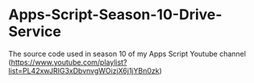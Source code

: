# Apps-Script-Season-10-Drive-Service
The source code used in season 10 of my Apps Script Youtube channel (https://www.youtube.com/playlist?list=PL42xwJRIG3xDbvnvgWOizjX6j1jYBn0zk)
